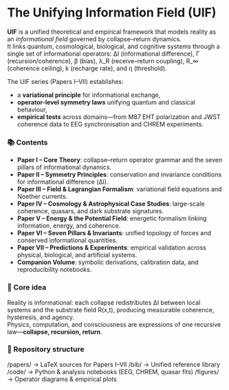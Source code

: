 # The Unifying Information Field (UIF)

**UIF** is a unified theoretical and empirical framework that models reality as an *informational field* governed by collapse–return dynamics.  
It links quantum, cosmological, biological, and cognitive systems through a single set of informational operators:
ΔI (informational difference), Γ (recursion/coherence), β (bias), λ_R (receive–return coupling), R_∞ (coherence ceiling), k (recharge rate), and η (threshold).

The UIF series (Papers I–VII) establishes:
- a **variational principle** for informational exchange,
- **operator-level symmetry laws** unifying quantum and classical behaviour,
- **empirical tests** across domains—from M87 EHT polarization and JWST coherence data to EEG synchronisation and CHREM experiments.

### 📚 Contents
- **Paper I – Core Theory**: collapse–return operator grammar and the seven pillars of informational dynamics.  
- **Paper II – Symmetry Principles**: conservation and invariance conditions for informational difference (ΔI).  
- **Paper III – Field & Lagrangian Formalism**: variational field equations and Noether currents.  
- **Paper IV – Cosmology & Astrophysical Case Studies**: large-scale coherence, quasars, and dark substrate signatures.  
- **Paper V – Energy & the Potential Field**: energetic formalism linking information, energy, and coherence.  
- **Paper VI – Seven Pillars & Invariants**: unified topology of forces and conserved informational quantities.  
- **Paper VII – Predictions & Experiments**: empirical validation across physical, biological, and artificial systems.  
- **Companion Volume**: symbolic derivations, calibration data, and reproducibility notebooks.

### 🧠 Core idea
Reality is informational: each collapse redistributes ΔI between local systems and the substrate field R(x,t), producing measurable coherence, hysteresis, and agency.  
Physics, computation, and consciousness are expressions of one recursive law—**collapse, recursion, return**.

### 🔬 Repository structure
/papers/ → LaTeX sources for Papers I–VII
/bib/ → Unified reference library
/code/ → Python & analysis notebooks (EEG, CHREM, quasar fits)
/figures/ → Operator diagrams & empirical plots
